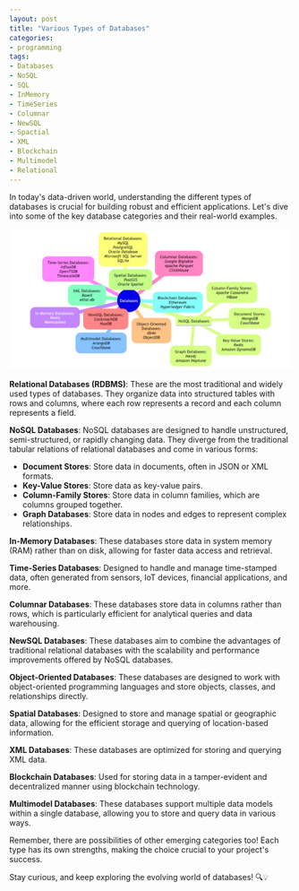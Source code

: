 ```yaml
---
layout: post
title: "Various Types of Databases"
categories:
- programming
tags:
- Databases
- NoSQL
- SQL
- InMemory
- TimeSeries
- Columnar
- NewSQL
- Spactial
- XML
- Blockchain
- Multimodel
- Relational
---
```


In today's data-driven world, understanding the different types of databases is crucial for building robust and efficient applications. Let's dive into some of the key database categories and their real-world examples.

![Types of Databases](/assets/images/types-of-databases.jpeg)

**Relational Databases (RDBMS)**: These are the most traditional and widely used types of databases. They organize data into structured tables with rows and columns, where each row represents a record and each column represents a field.

**NoSQL Databases**: NoSQL databases are designed to handle unstructured, semi-structured, or rapidly changing data. They diverge from the traditional tabular relations of relational databases and come in various forms:
- **Document Stores**: Store data in documents, often in JSON or XML formats.
- **Key-Value Stores**: Store data as key-value pairs.
- **Column-Family Stores**: Store data in column families, which are columns grouped together.
- **Graph Databases**: Store data in nodes and edges to represent complex relationships.

**In-Memory Databases**: These databases store data in system memory (RAM) rather than on disk, allowing for faster data access and retrieval.

**Time-Series Databases**: Designed to handle and manage time-stamped data, often generated from sensors, IoT devices, financial applications, and more.

**Columnar Databases**: These databases store data in columns rather than rows, which is particularly efficient for analytical queries and data warehousing.

**NewSQL Databases**: These databases aim to combine the advantages of traditional relational databases with the scalability and performance improvements offered by NoSQL databases.

**Object-Oriented Databases**: These databases are designed to work with object-oriented programming languages and store objects, classes, and relationships directly.

**Spatial Databases**: Designed to store and manage spatial or geographic data, allowing for the efficient storage and querying of location-based information.

**XML Databases**: These databases are optimized for storing and querying XML data.

**Blockchain Databases**: Used for storing data in a tamper-evident and decentralized manner using blockchain technology.

**Multimodel Databases**: These databases support multiple data models within a single database, allowing you to store and query data in various ways.

Remember, there are possibilities of other emerging categories too! Each type has its own strengths, making the choice crucial to your project's success.

Stay curious, and keep exploring the evolving world of databases! 🔍💡
